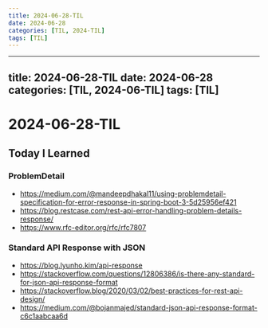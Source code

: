 ```yaml
---
title: 2024-06-28-TIL
date: 2024-06-28
categories: [TIL, 2024-TIL]
tags: [TIL]
---
```


---
title: 2024-06-28-TIL
date: 2024-06-28
categories: [TIL, 2024-06-TIL]
tags: [TIL]
---

# 2024-06-28-TIL

## Today I Learned

### ProblemDetail

- https://medium.com/@mandeepdhakal11/using-problemdetail-specification-for-error-response-in-spring-boot-3-5d25956ef421
- https://blog.restcase.com/rest-api-error-handling-problem-details-response/
- https://www.rfc-editor.org/rfc/rfc7807

### Standard API Response with JSON

- https://blog.lyunho.kim/api-response
- https://stackoverflow.com/questions/12806386/is-there-any-standard-for-json-api-response-format
- https://stackoverflow.blog/2020/03/02/best-practices-for-rest-api-design/
- https://medium.com/@bojanmajed/standard-json-api-response-format-c6c1aabcaa6d